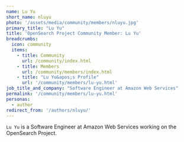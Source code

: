 ```yaml
---
name: Lu Yu 
short_name: nluyu
photo: '/assets/media/community/members/nluyu.jpg'
primary_title: "Lu Yu"
title: 'OpenSearch Project Community Member: Lu Yu'
breadcrumbs:
  icon: community
  items:
    - title: Community
      url: /community/index.html
    - title: Members
      url: /community/members/index.html
    - title: "Lu Yu&apos;s Profile"
      url: '/community/members/lu-yu.html'
job_title_and_company: "Software Engineer at Amazon Web Services"
permalink: '/community/members/lu-yu.html'
personas:
  - author
redirect_from: '/authors/nluyu/'
---
```


`Lu Yu` is a Software Engineer at Amazon Web Services working on the OpenSearch Project.
